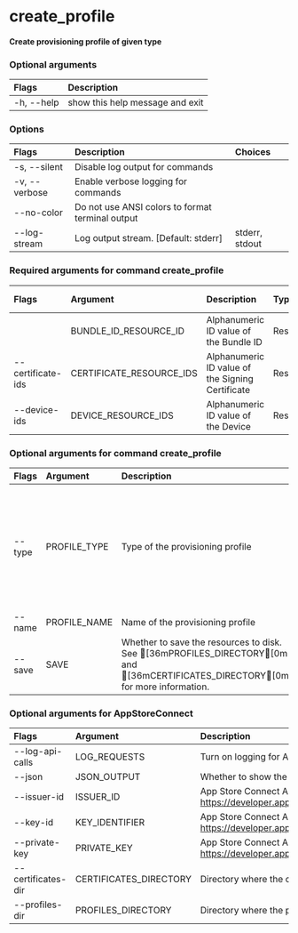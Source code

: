 
create_profile
==============

#### Create provisioning profile of given type

### Optional arguments

|Flags|Description|
| :--- | :--- |
|-h, --help|show this help message and exit|

### Options

|Flags|Description|Choices|
| :--- | :--- | :--- |
|-s, --silent|Disable log output for commands||
|-v, --verbose|Enable verbose logging for commands||
|--no-color|Do not use ANSI colors to format terminal output||
|--log-stream|Log output stream. [Default: stderr]|stderr, stdout|

### Required arguments for command create_profile

|Flags|Argument|Description|Type|Multiple arguments|
| :--- | :--- | :--- | :--- | :--- |
||BUNDLE_ID_RESOURCE_ID|Alphanumeric ID value of the Bundle ID|ResourceId||
|--certificate-ids|CERTIFICATE_RESOURCE_IDS|Alphanumeric ID value of the Signing Certificate|ResourceId|Yes|
|--device-ids|DEVICE_RESOURCE_IDS|Alphanumeric ID value of the Device|ResourceId|Yes|

### Optional arguments for command create_profile

|Flags|Argument|Description|Type|Default|Choices|
| :--- | :--- | :--- | :--- | :--- | :--- |
|--type|PROFILE_TYPE|Type of the provisioning profile|ProfileType|IOS_APP_DEVELOPMENT|IOS_APP_ADHOC <br />IOS_APP_DEVELOPMENT <br />IOS_APP_INHOUSE <br />IOS_APP_STORE <br />MAC_APP_DEVELOPMENT <br />MAC_APP_DIRECT <br />MAC_APP_STORE <br />TVOS_APP_ADHOC <br />TVOS_APP_DEVELOPMENT <br />TVOS_APP_INHOUSE <br />TVOS_APP_STORE|
|--name|PROFILE_NAME|Name of the provisioning profile|str|||
|--save|SAVE|Whether to save the resources to disk. See [36mPROFILES_DIRECTORY[0m and [36mCERTIFICATES_DIRECTORY[0m for more information.|bool|||

### Optional arguments for AppStoreConnect

|Flags|Argument|Description|Type|Default|
| :--- | :--- | :--- | :--- | :--- |
|--log-api-calls|LOG_REQUESTS|Turn on logging for App Store Connect API HTTP requests|bool||
|--json|JSON_OUTPUT|Whether to show the resource in JSON format|bool||
|--issuer-id|ISSUER_ID|App Store Connect API Key Issuer ID. Identifies the issuer who created the authentication token. Learn more at https://developer.apple.com/documentation/appstoreconnectapi/creating_api_keys_for_app_store_connect_api.|IssuerIdArgument||
|--key-id|KEY_IDENTIFIER|App Store Connect API Key ID. Learn more at https://developer.apple.com/documentation/appstoreconnectapi/creating_api_keys_for_app_store_connect_api.|KeyIdentifierArgument||
|--private-key|PRIVATE_KEY|App Store Connect API private key. Learn more at https://developer.apple.com/documentation/appstoreconnectapi/creating_api_keys_for_app_store_connect_api.|PrivateKeyArgument||
|--certificates-dir|CERTIFICATES_DIRECTORY|Directory where the code signing certificates will be saved|Path|$HOME/Library/MobileDevice/Certificates|
|--profiles-dir|PROFILES_DIRECTORY|Directory where the provisioning profiles will be saved|Path|$HOME/Library/MobileDevice/Provisioning Profiles|
